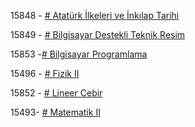 15848 -  [# Atatürk İlkeleri ve İnkılap Tarihi](https://lms.ktun.edu.tr/course/view.php?id=15848)

15849 - [# Bilgisayar Destekli Teknik Resim](https://lms.ktun.edu.tr/course/view.php?id=15849)

15853 -[# Bilgisayar Programlama](https://lms.ktun.edu.tr/course/view.php?id=15853)

15496 - [# Fizik II](https://lms.ktun.edu.tr/course/view.php?id=15496)

15852 - [# Lineer Cebir](https://lms.ktun.edu.tr/course/view.php?id=15852)

15493- [# Matematik II](https://lms.ktun.edu.tr/course/view.php?id=15493)
